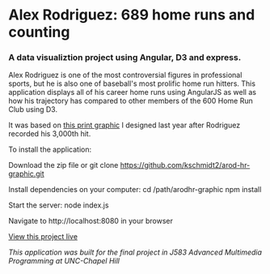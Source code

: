 # Alex Rodriguez: 689 home runs and counting #

### A data visualiztion project using Angular, D3 and express. ###

Alex Rodriguez is one of the most controversial figures in professional sports, but he is also one of baseball's most prolific home run hitters. This application displays all of his career home runs using AngularJS as well as how his trajectory has compared to other members of the 600 Home Run Club using D3.

It was based on <a href="http://api.ning.com/files/kZzo8PgK6nfXr-xJmy4PYlp7FB-2YDNXZ3lJSCbd5A2Md6Tc4RzC0S*F-VBHhtA-uldvl5g705Hxp-huu67ERnqJ*hNfrPI1/0621arodgraphic.jpg" target="blank">this print graphic</a> I designed last year after Rodriguez recorded his 3,000th hit.

To install the application:

Download the zip file or git clone https://github.com/kschmidt2/arod-hr-graphic.git

Install dependencies on your computer:
cd /path/arodhr-graphic
npm install

Start the server:
node index.js

Navigate to http://localhost:8080 in your browser

<a href="http://kierstenschmidt.com/583/arodhr-graphic/" target="blank">View this project live</a>

<i>This application was built for the final project in J583 Advanced Multimedia Programming at UNC-Chapel Hill</i>
